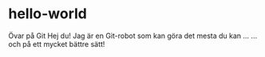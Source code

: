 # hello-world
Övar på Git
Hej du!
Jag är en Git-robot som kan göra det mesta du kan ...
... och på ett mycket bättre sätt!
